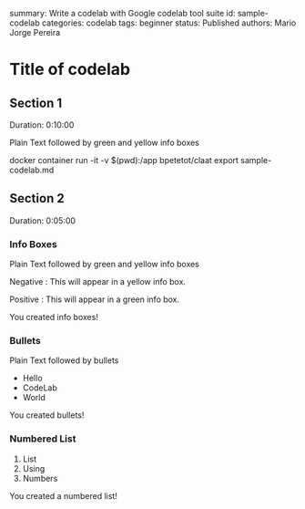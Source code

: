 summary: Write a codelab with Google codelab tool suite
id: sample-codelab
categories: codelab
tags: beginner
status: Published 
authors: Mario Jorge Pereira

# Title of codelab

## Section 1
Duration: 0:10:00

Plain Text followed by green and yellow info boxes

docker container run -it -v $(pwd):/app bpetetot/claat export sample-codelab.md

## Section 2
Duration: 0:05:00

### Info Boxes
Plain Text followed by green and yellow info boxes 

Negative
: This will appear in a yellow info box.

Positive
: This will appear in a green info box.

You created info boxes!

### Bullets
Plain Text followed by bullets
* Hello
* CodeLab
* World

You created bullets!

### Numbered List
1. List
1. Using
1. Numbers

You created a numbered list!